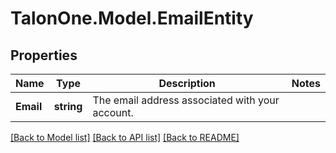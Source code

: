 
# TalonOne.Model.EmailEntity

## Properties

Name | Type | Description | Notes
------------ | ------------- | ------------- | -------------
**Email** | **string** | The email address associated with your account. | 

[[Back to Model list]](../README.md#documentation-for-models)
[[Back to API list]](../README.md#documentation-for-api-endpoints)
[[Back to README]](../README.md)

